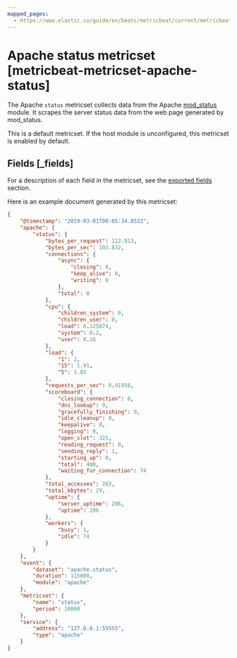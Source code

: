 ```yaml
---
mapped_pages:
  - https://www.elastic.co/guide/en/beats/metricbeat/current/metricbeat-metricset-apache-status.html
---
```


<!-- This file is generated! See scripts/docs_collector.py -->

# Apache status metricset [metricbeat-metricset-apache-status]

The Apache `status` metricset collects data from the Apache [mod_status](https://httpd.apache.org/docs/current/mod/mod_status.html) module. It scrapes the server status data from the web page generated by mod_status.

This is a default metricset. If the host module is unconfigured, this metricset is enabled by default.

## Fields [_fields]

For a description of each field in the metricset, see the [exported fields](/reference/metricbeat/exported-fields-apache.md) section.

Here is an example document generated by this metricset:

```json
{
    "@timestamp": "2019-03-01T08:05:34.853Z",
    "apache": {
        "status": {
            "bytes_per_request": 112.913,
            "bytes_per_sec": 103.832,
            "connections": {
                "async": {
                    "closing": 0,
                    "keep_alive": 0,
                    "writing": 0
                },
                "total": 0
            },
            "cpu": {
                "children_system": 0,
                "children_user": 0,
                "load": 0.125874,
                "system": 0.2,
                "user": 0.16
            },
            "load": {
                "1": 2,
                "15": 1.91,
                "5": 1.85
            },
            "requests_per_sec": 0.91958,
            "scoreboard": {
                "closing_connection": 0,
                "dns_lookup": 0,
                "gracefully_finishing": 0,
                "idle_cleanup": 0,
                "keepalive": 0,
                "logging": 0,
                "open_slot": 325,
                "reading_request": 0,
                "sending_reply": 1,
                "starting_up": 0,
                "total": 400,
                "waiting_for_connection": 74
            },
            "total_accesses": 263,
            "total_kbytes": 29,
            "uptime": {
                "server_uptime": 286,
                "uptime": 286
            },
            "workers": {
                "busy": 1,
                "idle": 74
            }
        }
    },
    "event": {
        "dataset": "apache.status",
        "duration": 115000,
        "module": "apache"
    },
    "metricset": {
        "name": "status",
        "period": 10000
    },
    "service": {
        "address": "127.0.0.1:55555",
        "type": "apache"
    }
}
```
